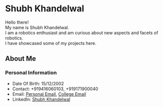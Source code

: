 # Shubh Khandelwal

Hello there!  
My name is Shubh Khandelwal.  
I am a robotics enthusiast and am curious about new aspects and facets of robotics.  
I have showcased some of my projects here.  

## About Me

### Personal Information
- Date Of Birth: 15/12/2002
- Contact: +919416060103, +919171900040
- Email: [Personal Email](shubh4664@gmail.com), [College Email](cs22b1090@iiitdm.ac.in)
- LinkedIn: [Shubh Khandelwal](https://www.linkedin.com/in/shubh--khandelwal/)
